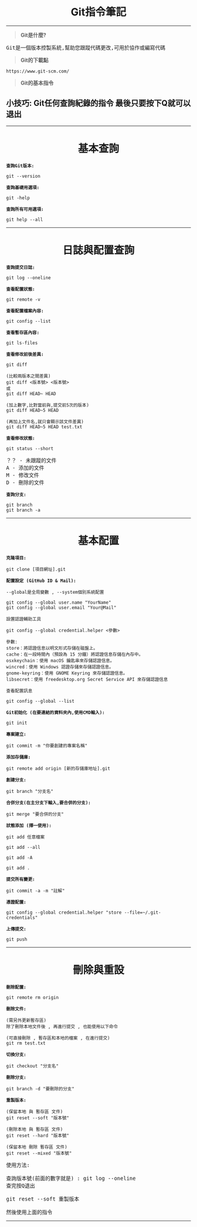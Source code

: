 <div align=center>

# **Git指令筆記** #

</div>

***
> **Git是什麼?**

<pre>
Git是一個版本控製系統,幫助您跟蹤代碼更改,可用於協作或編寫代碼
</pre>

> **Git的下載點**

```
https://www.git-scm.com/
```

> **Git的基本指令**

## **小技巧: Git任何查詢紀錄的指令 最後只要按下Q就可以退出**

---

<span align=center>

# **基本查詢**

</span>

**`查詢Git版本:`**
```
git --version
```
**`查詢基礎用選項:`**
```
git -help
```
**`查詢所有可用選項:`**
```
git help --all
```

---

<span align=center>

# **日誌與配置查詢**

</span>

**`查詢提交日誌:`**
```
git log --oneline
```

**`查看配置狀態:`**
```
git remote -v
```
**`查看配置檔案內容:`**
```
git config --list
```
**`查看暫存區內容:`**
```
git ls-files
```
**`查看修改前後差異:`**
```
git diff

(比較兩版本之間差異)
git diff <版本號> <版本號>
或
git diff HEAD~ HEAD

(加上數字,比對當前與,提交前5次的版本)
git diff HEAD~5 HEAD

(再加上文件名,就只會顯示該文件差異)
git diff HEAD~5 HEAD test.txt
```
**`查看修改狀態:`**
```
git status --short
```
<pre>
？？ - 未跟蹤的文件
A - 添加的文件
M - 修改文件
D - 刪除的文件
</pre>

**`查詢分支:`**
```
git branch
git branch -a
```

---

<span align=center>

# **基本配置**

</span>

**`克隆項目:`**
```
git clone [項目網址].git
```
**`配置設定 (GitHub ID & Mail):`**

`--global是全局變數 , --system個別系統配置`
```
git config --global user.name "YourName"
git config --global user.email "Your@Mail"
```

`設置認證輔助工具`
```
git config --global credential.helper <參數>

參數:
store：將認證信息以明文形式存儲在磁盤上。
cache：在一段時間內（預設為 15 分鐘）將認證信息存儲在內存中。
osxkeychain：使用 macOS 鑰匙串來存儲認證信息。
wincred：使用 Windows 認證存儲來存儲認證信息。
gnome-keyring：使用 GNOME Keyring 來存儲認證信息。
libsecret：使用 freedesktop.org Secret Service API 來存儲認證信息
```

`查看配置訊息`
```
git config --global --list
```

**`Git初始化 (在要連結的資料夾內,使用CMD輸入):`**
```
git init
```
**`專案建立:`**
```
git commit -m "你要創建的專案名稱"
```
**`添加存儲庫:`**
```
git remote add origin [新的存儲庫地址].git
```
**`創建分支:`**
```
git branch "分支名"
```
**`合併分支(在主分支下輸入,要合併的分支):`**
```
git merge "要合併的分支"
```
**`狀態添加 (擇一使用):`**
```
git add 任意檔案

git add --all

git add -A

git add .
```
**`提交所有變更:`**
```
git commit -a -m "註解"
```
**`憑證配置:`**
```
git config --global credential.helper "store --file=~/.git-credentials"
```
**`上傳提交:`**
```
git push
```

---

<span align=center>

# **刪除與重設**

</span>

**`刪除配置:`**
```
git remote rm origin
```
**`刪除文件:`**
```
(需另外更新暫存區)
除了刪除本地文件後 , 再進行提交 , 也能使用以下命令

(可直接刪除 , 暫存區和本地的檔案 , 在進行提交)
git rm test.txt
```
**`切換分支:`**
```
git checkout "分支名"
```
**`刪除分支:`**
```
git branch -d "要刪除的分支"
```
**`重製版本:`**
```
(保留本地 與 暫存區 文件)
git reset --soft "版本號"

(刪除本地 與 暫存區 文件)
git reset --hard "版本號"

(保留本地 刪除 暫存區 文件)
git reset --mixed "版本號"
```
<pre>
使用方法:

查詢版本號(前面的數字就是) : git log --oneline 
查完按<Kbd>Q</Kbd>退出

git reset --soft 重製版本

然後使用上面的指令
</pre>

<hr>